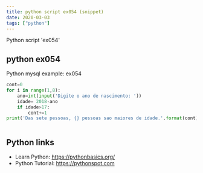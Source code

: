 ```yaml
---
title: python script ex054 (snippet)
date: 2020-03-03
tags: ["python"]
---
```

Python script 'ex054'


## python ex054

Python mysql example: ex054

```python
cont=0
for i in range(1,8):
    ano=int(input('Digite o ano de nascimento: '))
    idade= 2018-ano
    if idade>17:
        cont+=1
print('Das sete pessoas, {} pessoas sao maiores de idade.'.format(cont))



```

## Python links

- Learn Python: https://pythonbasics.org/
- Python Tutorial: https://pythonspot.com
